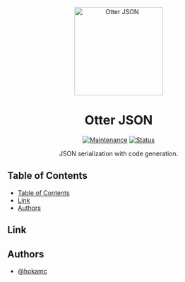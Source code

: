 <p align="center">
<img src="https://www.flaticon.com/svg/static/icons/svg/1752/1752608.svg"  width="200" alt="Otter JSON"></a>
</p>
<h1 align="center">Otter JSON</h1>

<div align="center">

[![Maintenance](https://img.shields.io/badge/Maintained%3F-yes-green.svg)]()
[![Status](https://img.shields.io/badge/status-active-success.svg)]()

</div>

<p align="center"> 
JSON serialization with code generation.
<br></p>

## Table of Contents

- [Table of Contents](#table-of-contents)
- [Link](#link)
- [Authors](#authors)

## Link

## Authors

- [@hokamc](https://github.com/hokamc)
